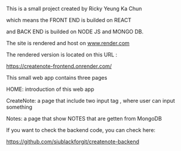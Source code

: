 This is a small project created by Ricky Yeung Ka Chun

which means the FRONT END is builded on REACT

and BACK END is builded on NODE JS and MONGO DB.

The site is rendered and host on www.render.com

The rendered version is located on this URL : 

https://createnote-frontend.onrender.com/

This small web app contains three pages

HOME: introduction of this web app

CreateNote: a page that include two input tag , where user can input something 

Notes: a page that show NOTES that are getten from MongoDB 

If you want to check the backend code, you can check here:

https://github.com/siublackforgit/createnote-backend
